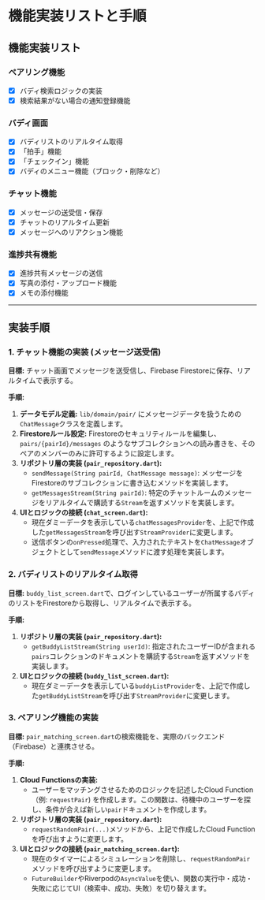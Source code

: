 # 機能実装リストと手順

## 機能実装リスト

### ペアリング機能
- [x] バディ検索ロジックの実装
- [x] 検索結果がない場合の通知登録機能

### バディ画面
- [x] バディリストのリアルタイム取得
- [x] 「拍手」機能
- [x] 「チェックイン」機能
- [x] バディのメニュー機能（ブロック・削除など）

### チャット機能
- [x] メッセージの送受信・保存
- [x] チャットのリアルタイム更新
- [x] メッセージへのリアクション機能

### 進捗共有機能
- [x] 進捗共有メッセージの送信
- [x] 写真の添付・アップロード機能
- [x] メモの添付機能

---

## 実装手順

### 1. チャット機能の実装 (メッセージ送受信)

**目標:** チャット画面でメッセージを送受信し、Firebase Firestoreに保存、リアルタイムで表示する。

**手順:**
1.  **データモデル定義:** `lib/domain/pair/` にメッセージデータを扱うための`ChatMessage`クラスを定義します。
2.  **Firestoreルール設定:** Firestoreのセキュリティルールを編集し、`pairs/{pairId}/messages` のようなサブコレクションへの読み書きを、そのペアのメンバーのみに許可するように設定します。
3.  **リポジトリ層の実装 (`pair_repository.dart`):**
    *   `sendMessage(String pairId, ChatMessage message)`: メッセージをFirestoreのサブコレクションに書き込むメソッドを実装します。
    *   `getMessagesStream(String pairId)`: 特定のチャットルームのメッセージをリアルタイムで購読する`Stream`を返すメソッドを実装します。
4.  **UIとロジックの接続 (`chat_screen.dart`):**
    *   現在ダミーデータを表示している`chatMessagesProvider`を、上記で作成した`getMessagesStream`を呼び出す`StreamProvider`に変更します。
    *   送信ボタンの`onPressed`処理で、入力されたテキストを`ChatMessage`オブジェクトとして`sendMessage`メソッドに渡す処理を実装します。

### 2. バディリストのリアルタイム取得

**目標:** `buddy_list_screen.dart`で、ログインしているユーザーが所属するバディのリストをFirestoreから取得し、リアルタイムで表示する。

**手順:**
1.  **リポジトリ層の実装 (`pair_repository.dart`):**
    *   `getBuddyListStream(String userId)`: 指定されたユーザーIDが含まれる`pairs`コレクションのドキュメントを購読する`Stream`を返すメソッドを実装します。
2.  **UIとロジックの接続 (`buddy_list_screen.dart`):**
    *   現在ダミーデータを表示している`buddyListProvider`を、上記で作成した`getBuddyListStream`を呼び出す`StreamProvider`に変更します。

### 3. ペアリング機能の実装

**目標:** `pair_matching_screen.dart`の検索機能を、実際のバックエンド（Firebase）と連携させる。

**手順:**
1.  **Cloud Functionsの実装:**
    *   ユーザーをマッチングさせるためのロジックを記述したCloud Function（例: `requestPair`) を作成します。この関数は、待機中のユーザーを探し、条件が合えば新しい`pair`ドキュメントを作成します。
2.  **リポジトリ層の実装 (`pair_repository.dart`):**
    *   `requestRandomPair(...)`メソッドから、上記で作成したCloud Functionを呼び出すように変更します。
3.  **UIとロジックの接続 (`pair_matching_screen.dart`):**
    *   現在のタイマーによるシミュレーションを削除し、`requestRandomPair`メソッドを呼び出すように変更します。
    *   `FutureBuilder`やRiverpodの`AsyncValue`を使い、関数の実行中・成功・失敗に応じてUI（検索中、成功、失敗）を切り替えます。
